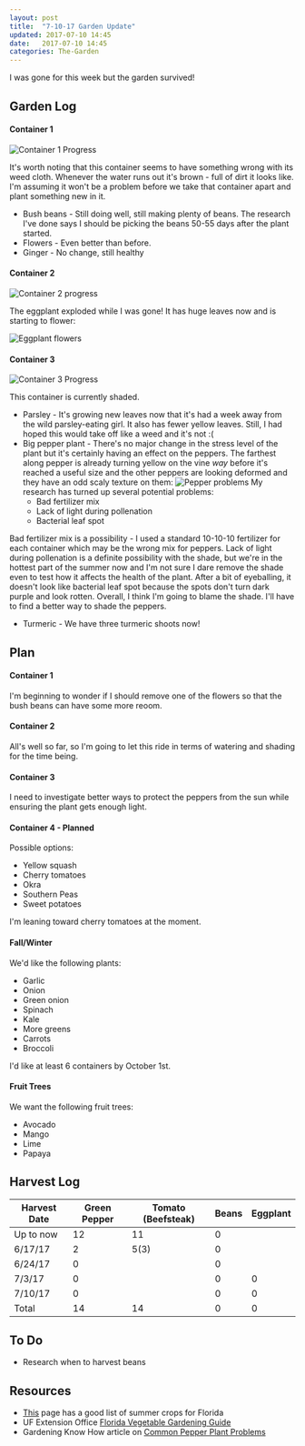 ```yaml
---
layout: post
title:  "7-10-17 Garden Update"
updated: 2017-07-10 14:45
date:   2017-07-10 14:45
categories: The-Garden
---
```

I was gone for this week but the garden survived!

## Garden Log ##

#### Container 1

![Container 1 Progress]({{site.basepath}}/img/IMG_20170710_082055242.jpg)

It's worth noting that this container seems to have something wrong with its weed cloth. Whenever the water runs out it's brown - full of dirt it looks like. I'm assuming it won't be a problem before we take that container apart and plant something new in it.

* Bush beans - Still doing well, still making plenty of beans. The research I've done says I should be picking the beans 50-55 days after the plant started. 
* Flowers - Even better than before.
* Ginger - No change, still healthy

#### Container 2

![Container 2 progress]({{site.basepath}}/img/IMG_20170710_081910154.jpg)

The eggplant exploded while I was gone! It has huge leaves now and is starting to flower:

![Eggplant flowers]({{site.basepath}}/img/IMG_20170710_081920971_HDR.jpg)


#### Container 3

![Container 3 Progress]({{site.basepath}}/img/IMG_20170710_081831499_HDR.jpg)

This container is currently shaded. 

* Parsley - It's growing new leaves now that it's had a week away from the wild parsley-eating girl. It also has fewer yellow leaves. Still, I had hoped this would take off like a weed and it's not :(
* Big pepper plant - There's no major change in the stress level of the plant but it's certainly having an effect on the peppers. The farthest along pepper is already turning yellow on the vine *way* before it's reached a useful size and the other peppers are looking deformed and they have an odd scaly texture on them:
![Pepper problems]({{site.basepath}}/img/IMG_20170710_081839813.jpg)
My research has turned up several potential problems:
	* Bad fertilizer mix
	* Lack of light during pollenation
	* Bacterial leaf spot
	
Bad fertilizer mix is a possibility - I used a standard 10-10-10 fertilizer for each container which may be the wrong mix for peppers. Lack of light during pollenation is a definite possibility with the shade, but we're in the hottest part of the summer now and I'm not sure I dare remove the shade even to test how it affects the health of the plant. After a bit of eyeballing, it doesn't look like bacterial leaf spot because the spots don't turn dark purple and look rotten. Overall, I think I'm going to blame the shade. I'll have to find a better way to shade the peppers.

* Turmeric - We have three turmeric shoots now!

## Plan ##

#### Container 1

I'm beginning to wonder if I should remove one of the flowers so that the bush beans can have some more reoom.

#### Container 2

All's well so far, so I'm going to let this ride in terms of watering and shading for the time being.

#### Container 3

I need to investigate better ways to protect the peppers from the sun while ensuring the plant gets enough light.

#### Container 4 - Planned

Possible options:

* Yellow squash 
* Cherry tomatoes
* Okra
* Southern Peas
* Sweet potatoes

I'm leaning toward cherry tomatoes at the moment.

#### Fall/Winter

We'd like the following plants:

* Garlic
* Onion
* Green onion
* Spinach
* Kale
* More greens
* Carrots
* Broccoli

I'd like at least 6 containers by October 1st. 

#### Fruit Trees

We want the following fruit trees:

* Avocado
* Mango
* Lime
* Papaya

## Harvest Log ##

| Harvest Date | Green Pepper | Tomato (Beefsteak) | Beans | Eggplant |
|--------------|--------------|--------------------|-------|----------|
| Up to now | 12 | 11 | 0 | 
| 6/17/17 | 2 | 5(3) | 0 |
| 6/24/17 | 0 | | 0 |
| 7/3/17  | 0 | | 0 | 0 |
| 7/10/17 | 0 | | 0 | 0 |
| Total | 14 | 14 | 0 | 0 |


## To Do ##

* Research when to harvest beans

## Resources ##
* [This](http://www.foginfo.org/2014/06/05/summer-gardening-in-florida-its-hot-hot-hot/) page has a good list of summer crops for Florida
* UF Extension Office [Florida Vegetable Gardening Guide](http://edis.ifas.ufl.edu/pdffiles/vh/vh02100.pdf)
* Gardening Know How article on [Common Pepper Plant Problems](https://www.gardeningknowhow.com/edible/vegetables/pepper/common-pepper-plant-problems.htm)
